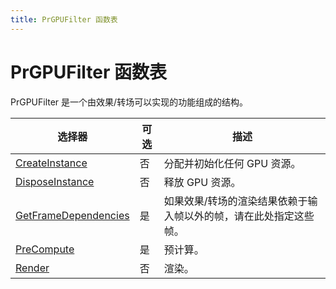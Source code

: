 ```yaml
---
title: PrGPUFilter 函数表
---
```

# PrGPUFilter 函数表

PrGPUFilter 是一个由效果/转场可以实现的功能组成的结构。

|                               选择器                                | 可选 |                                                    描述                                                    |
| --------------------------------------------------------------------- | -------- | ----------------------------------------------------------------------------------------------------------------- |
| [CreateInstance](../function-descriptions#createinstance)             | 否       | 分配并初始化任何 GPU 资源。                                                                        |
| [DisposeInstance](../function-descriptions#disposeinstance)           | 否       | 释放 GPU 资源。                                                                                            |
| [GetFrameDependencies](../function-descriptions#getframedependencies) | 是      | 如果效果/转场的渲染结果依赖于输入帧以外的帧，请在此处指定这些帧。 |
| [PreCompute](../function-descriptions#precompute)                     | 是      | 预计算。                                                                                                       |
| [Render](../function-descriptions#render)                             | 否       | 渲染。                                                                                                           |